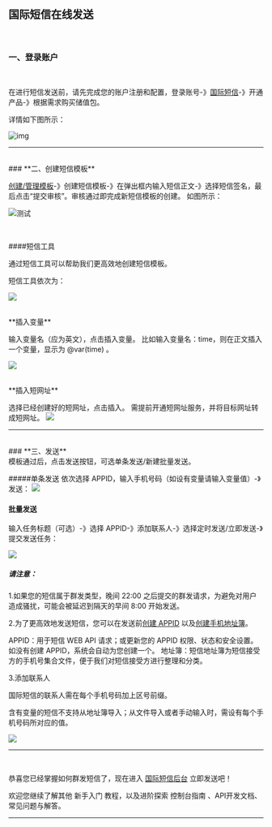 ## 国际短信在线发送

<br>

### **一、登录账户**

<br>

在进行短信发送前，请先完成您的账户注册和配置，登录账号-》[国际短信](https://www.mysubmail.com/console/intersms)-》开通产品-》根据需求购买储值包。

详情如下图所示：

![img](https://libraries.mysubmail.com/public/99040a5a4bb73c0f8ab0495dae84a27f/images/fd19c2a3a494ee0e71c87adad88986e9.gif)

------

<br>
### **二、创建短信模板**

<br>

[创建/管理模板](https://www.mysubmail.com/console/intersms/templates "创建/管理模板")-》创建短信模板-》在弹出框内输入短信正文-》选择短信签名，最后点击“提交审核”。审核通过即完成新短信模板的创建。
如图所示：

![测试](https://libraries.mysubmail.com/public/99040a5a4bb73c0f8ab0495dae84a27f/images/964b43e34d66c335427202adaf60b643.gif)

<br>

####短信工具

通过短信工具可以帮助我们更高效地创建短信模板。

短信工具依次为：

![](https://libraries.mysubmail.com/public/99040a5a4bb73c0f8ab0495dae84a27f/images/2230c9e18f79400f2c35da94a92653d6.gif)

<br>
**插入变量**

输入变量名（应为英文），点击插入变量。
比如输入变量名：time，则在正文插入一个变量，显示为 @var(time) 。

[![](https://libraries.mysubmail.com/public/99040a5a4bb73c0f8ab0495dae84a27f/images/681f5afb922d9637a2fca3fc0f2930c3.png)](1)

<br>
**插入短网址**

选择已经创建好的短网址，点击插入。
需提前开通短网址服务，并将目标网址转成短网址。
[![](https://libraries.mysubmail.com/public/99040a5a4bb73c0f8ab0495dae84a27f/images/b32a99e26524172894e760e5cd9148a3.png)](1)

------

<br>
### **三、发送**
<br>
模板通过后，点击发送按钮，可选单条发送/新建批量发送。

<br>

#####单条发送
依次选择 APPID，输入手机号码（如设有变量请输入变量值）-》发送：
[![](https://libraries.mysubmail.com/public/99040a5a4bb73c0f8ab0495dae84a27f/images/6ea2a62a95e3c25e1745d8394f592b35.gif)](1)
<br>

#### 批量发送

输入任务标题（可选）-》选择 APPID-》添加联系人-》选择定时发送/立即发送-》提交发送任务：

[![](https://libraries.mysubmail.com/public/99040a5a4bb73c0f8ab0495dae84a27f/images/881e9e0e40a9ab5ba80e9d23f1b4a5bf.gif)](2)
<br>

##### 请注意：

1.如果您的短信属于群发类型，晚间 22:00 之后提交的群发请求，为避免对用户造成骚扰，可能会被延迟到隔天的早间 8:00 开始发送。

2.为了更高效地发送短信，您可以在发送前[创建 APPID](https://www.mysubmail.com/documents/pDGDf3 "创建 APPID") 以及[创建手机地址簿](https://www.mysubmail.com/documents/xtGA71 "创建手机地址簿")。

APPID：用于短信 WEB API 请求；或更新您的 APPID 权限、状态和安全设置。如没有创建 APPID，系统会自动为您创建一个。
地址簿：短信地址簿为短信接受方的手机号集合文件，便于我们对短信接受方进行整理和分类。

3.添加联系人

国际短信的联系人需在每个手机号码加上区号前缀。

含有变量的短信不支持从地址簿导入；从文件导入或者手动输入时，需设有每个手机号码所对应的值。

[![](https://libraries.mysubmail.com/public/99040a5a4bb73c0f8ab0495dae84a27f/images/2e41c49bc8651cb2ffefdc39fc1ac164.jpg)](2)

------
<br>

恭喜您已经掌握如何群发短信了，现在进入 [国际短信后台](https://www.mysubmail.com/console/intersms "短信后台") 立即发送吧！

欢迎您继续了解其他 新手入门 教程，以及进阶探索 控制台指南 、API开发文档、常见问题与解答。



------